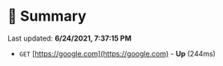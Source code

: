 # 📖 Summary
Last updated: **6/24/2021, 7:37:15 PM**

- `GET` [https://google.com](https://google.com) - **Up** (244ms)
